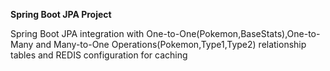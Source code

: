 **Spring Boot JPA Project**

Spring Boot JPA integration with One-to-One(Pokemon,BaseStats),One-to-Many and Many-to-One Operations(Pokemon,Type1,Type2) relationship tables and REDIS configuration for caching

